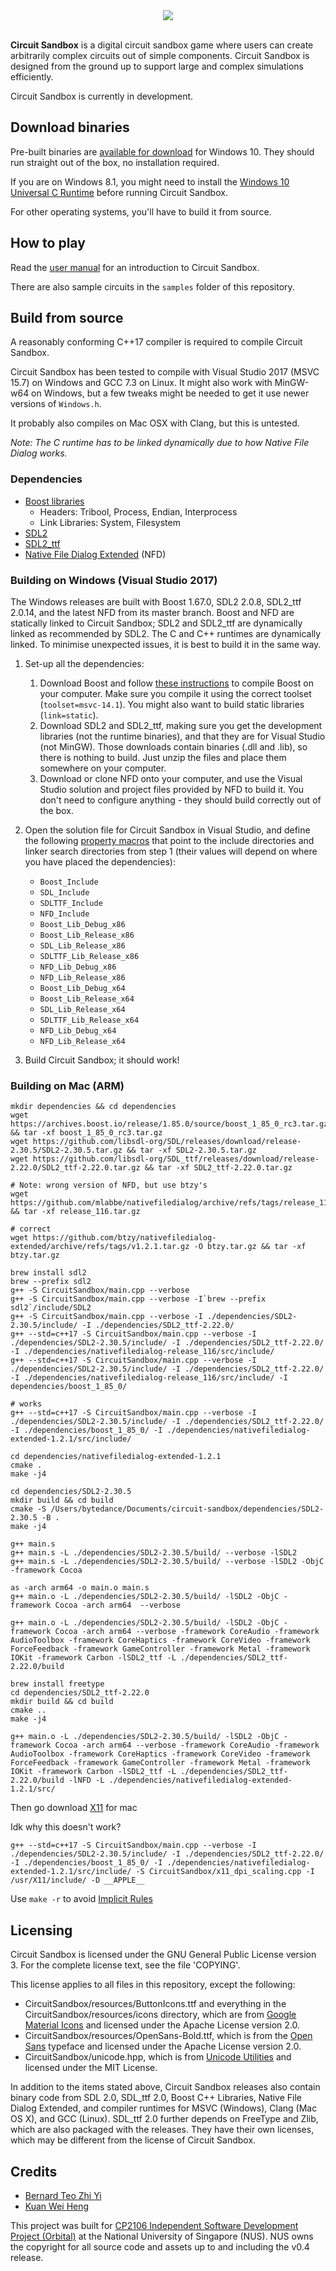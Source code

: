 <div align="center">
  <img src="https://btzy.github.io/orbital/Circuit%20Sandbox.png"><br/><br/>
</div>

**Circuit Sandbox** is a digital circuit sandbox game where users can create arbitrarily complex circuits out of simple components.  Circuit Sandbox is designed from the ground up to support large and complex simulations efficiently.

Circuit Sandbox is currently in development.

## Download binaries

Pre-built binaries are [available for download](https://github.com/btzy/circuit-sandbox/releases) for Windows 10.  They should run straight out of the box, no installation required.

If you are on Windows 8.1, you might need to install the [Windows 10 Universal C Runtime](https://www.microsoft.com/en-us/download/details.aspx?id=48234) before running Circuit Sandbox.

For other operating systems, you'll have to build it from source.

## How to play

Read the [user manual](https://btzy.github.io/circuit-sandbox/manuals/latest.pdf) for an introduction to Circuit Sandbox.

There are also sample circuits in the `samples` folder of this repository.

## Build from source

A reasonably conforming C++17 compiler is required to compile Circuit Sandbox.

Circuit Sandbox has been tested to compile with Visual Studio 2017 (MSVC 15.7) on Windows and GCC 7.3 on Linux.  It might also work with MinGW-w64 on Windows, but a few tweaks might be needed to get it use newer versions of `Windows.h`.

It probably also compiles on Mac OSX with Clang, but this is untested.

*Note: The C runtime has to be linked dynamically due to how Native File Dialog works.*

### Dependencies

* [Boost libraries](https://www.boost.org/)
  * Headers: Tribool, Process, Endian, Interprocess
  * Link Libraries: System, Filesystem
* [SDL2](https://www.libsdl.org/download-2.0.php)
* [SDL2_ttf](https://www.libsdl.org/projects/SDL_ttf/)
* [Native File Dialog Extended](https://github.com/btzy/nativefiledialog-extended) (NFD)

### Building on Windows (Visual Studio 2017)

The Windows releases are built with Boost 1.67.0, SDL2 2.0.8, SDL2_ttf 2.0.14, and the latest NFD from its master branch.  Boost and NFD are statically linked to Circuit Sandbox; SDL2 and SDL2_ttf are dynamically linked as recommended by SDL2.  The C and C++ runtimes are dynamically linked.  To minimise unexpected issues, it is best to build it in the same way.

1. Set-up all the dependencies:

    1. Download Boost and follow [these instructions](https://www.boost.org/doc/libs/1_67_0/more/getting_started/windows.html) to compile Boost on your computer.  Make sure you compile it using the correct toolset (`toolset=msvc-14.1`).  You might also want to build static libraries (`link=static`).
    2. Download SDL2 and SDL2_ttf, making sure you get the development libraries (not the runtime binaries), and that they are for Visual Studio (not MinGW).  Those downloads contain binaries (.dll and .lib), so there is nothing to build.  Just unzip the files and place them somewhere on your computer.
    3. Download or clone NFD onto your computer, and use the Visual Studio solution and project files  provided by NFD to build it.  You don't need to configure anything - they should build correctly out of the box.

2. Open the solution file for Circuit Sandbox in Visual Studio, and define the following [property macros](https://docs.microsoft.com/en-us/cpp/ide/working-with-project-properties#bkmkPropertySheets) that point to the include directories and linker search directories from step 1 (their values will depend on where you have placed the dependencies):

    * `Boost_Include`
    * `SDL_Include`
    * `SDLTTF_Include`
    * `NFD_Include`
    * `Boost_Lib_Debug_x86`
    * `Boost_Lib_Release_x86`
    * `SDL_Lib_Release_x86`
    * `SDLTTF_Lib_Release_x86`
    * `NFD_Lib_Debug_x86`
    * `NFD_Lib_Release_x86`
    * `Boost_Lib_Debug_x64`
    * `Boost_Lib_Release_x64`
    * `SDL_Lib_Release_x64`
    * `SDLTTF_Lib_Release_x64`
    * `NFD_Lib_Debug_x64`
    * `NFD_Lib_Release_x64`

3. Build Circuit Sandbox; it should work!
### Building on Mac (ARM)

```
mkdir dependencies && cd dependencies
wget https://archives.boost.io/release/1.85.0/source/boost_1_85_0_rc3.tar.gz && tar -xf boost_1_85_0_rc3.tar.gz
wget https://github.com/libsdl-org/SDL/releases/download/release-2.30.5/SDL2-2.30.5.tar.gz && tar -xf SDL2-2.30.5.tar.gz 
wget https://github.com/libsdl-org/SDL_ttf/releases/download/release-2.22.0/SDL2_ttf-2.22.0.tar.gz && tar -xf SDL2_ttf-2.22.0.tar.gz 

# Note: wrong version of NFD, but use btzy's
wget https://github.com/mlabbe/nativefiledialog/archive/refs/tags/release_116.tar.gz && tar -xf release_116.tar.gz

# correct
wget https://github.com/btzy/nativefiledialog-extended/archive/refs/tags/v1.2.1.tar.gz -O btzy.tar.gz && tar -xf btzy.tar.gz

brew install sdl2
brew --prefix sdl2
g++ -S CircuitSandbox/main.cpp --verbose
g++ -S CircuitSandbox/main.cpp --verbose -I`brew --prefix sdl2`/include/SDL2
g++ -S CircuitSandbox/main.cpp --verbose -I ./dependencies/SDL2-2.30.5/include/ -I ./dependencies/SDL2_ttf-2.22.0/ 
g++ --std=c++17 -S CircuitSandbox/main.cpp --verbose -I ./dependencies/SDL2-2.30.5/include/ -I ./dependencies/SDL2_ttf-2.22.0/ -I ./dependencies/nativefiledialog-release_116/src/include/ 
g++ --std=c++17 -S CircuitSandbox/main.cpp --verbose -I ./dependencies/SDL2-2.30.5/include/ -I ./dependencies/SDL2_ttf-2.22.0/ -I ./dependencies/nativefiledialog-release_116/src/include/ -I dependencies/boost_1_85_0/

# works
g++ --std=c++17 -S CircuitSandbox/main.cpp --verbose -I ./dependencies/SDL2-2.30.5/include/ -I ./dependencies/SDL2_ttf-2.22.0/ -I ./dependencies/boost_1_85_0/ -I ./dependencies/nativefiledialog-extended-1.2.1/src/include/

cd dependencies/nativefiledialog-extended-1.2.1
cmake .
make -j4

cd dependencies/SDL2-2.30.5 
mkdir build && cd build
cmake -S /Users/bytedance/Documents/circuit-sandbox/dependencies/SDL2-2.30.5 -B .
make -j4

g++ main.s 
g++ main.s -L ./dependencies/SDL2-2.30.5/build/ --verbose -lSDL2
g++ main.s -L ./dependencies/SDL2-2.30.5/build/ --verbose -lSDL2 -ObjC -framework Cocoa

as -arch arm64 -o main.o main.s
g++ main.o -L ./dependencies/SDL2-2.30.5/build/ -lSDL2 -ObjC -framework Cocoa -arch arm64  --verbose

g++ main.o -L ./dependencies/SDL2-2.30.5/build/ -lSDL2 -ObjC -framework Cocoa -arch arm64 --verbose -framework CoreAudio -framework AudioToolbox -framework CoreHaptics -framework CoreVideo -framework ForceFeedback -framework GameController -framework Metal -framework IOKit -framework Carbon -lSDL2_ttf -L ./dependencies/SDL2_ttf-2.22.0/build

brew install freetype 
cd dependencies/SDL2_ttf-2.22.0
mkdir build && cd build
cmake ..
make -j4

g++ main.o -L ./dependencies/SDL2-2.30.5/build/ -lSDL2 -ObjC -framework Cocoa -arch arm64 --verbose -framework CoreAudio -framework AudioToolbox -framework CoreHaptics -framework CoreVideo -framework ForceFeedback -framework GameController -framework Metal -framework IOKit -framework Carbon -lSDL2_ttf -L ./dependencies/SDL2_ttf-2.22.0/build -lNFD -L ./dependencies/nativefiledialog-extended-1.2.1/src/
```

Then go download [X11](https://www.xquartz.org/) for mac

Idk why this doesn't work? 
```
g++ --std=c++17 -S CircuitSandbox/main.cpp --verbose -I ./dependencies/SDL2-2.30.5/include/ -I ./dependencies/SDL2_ttf-2.22.0/ -I ./dependencies/boost_1_85_0/ -I ./dependencies/nativefiledialog-extended-1.2.1/src/include/ -S CircuitSandbox/x11_dpi_scaling.cpp -I /usr/X11/include/ -D __APPLE__
```

Use `make -r` to avoid [Implicit Rules](https://web.mit.edu/gnu/doc/html/make_10.html#SEC88)

## Licensing

Circuit Sandbox is licensed under the GNU General Public License version 3.  For the complete license text, see the file 'COPYING'. 

This license applies to all files in this repository, except the following:

* CircuitSandbox/resources/ButtonIcons.ttf and everything in the CircuitSandbox/resources/icons directory, which are from [Google Material Icons](https://material.io/tools/icons/) and licensed under the Apache License version 2.0.
* CircuitSandbox/resources/OpenSans-Bold.ttf, which is from the [Open Sans](https://fonts.google.com/specimen/Open+Sans) typeface and licensed under the Apache License version 2.0.
* CircuitSandbox/unicode.hpp, which is from [Unicode Utilities](https://github.com/btzy/unicode-utilities) and licensed under the MIT License.

In addition to the items stated above, Circuit Sandbox releases also contain binary code from SDL 2.0, SDL_ttf 2.0, Boost C++ Libraries, Native File Dialog Extended, and compiler runtimes for MSVC (Windows), Clang (Mac OS X), and GCC (Linux).  SDL_ttf 2.0 further depends on FreeType and Zlib, which are also packaged with the releases.  They have their own licenses, which may be different from the license of Circuit Sandbox.

## Credits

* [Bernard Teo Zhi Yi](https://github.com/btzy)
* [Kuan Wei Heng](https://github.com/xsot)

This project was built for [CP2106 Independent Software Development Project (Orbital)](https://orbital.comp.nus.edu.sg/) at the National University of Singapore (NUS).  NUS owns the copyright for all source code and assets up to and including the v0.4 release.

